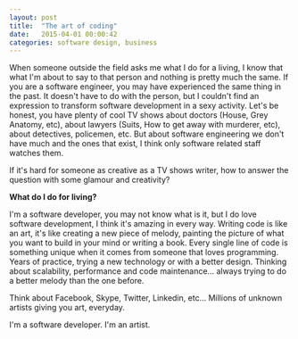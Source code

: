 ```yaml
---
layout: post
title:  "The art of coding"
date:   2015-04-01 00:00:42
categories: software design, business
---
```

When someone outside the field asks me what I do for a living, I know that what I'm about to say to that person and  nothing is pretty much the same. If you are a software engineer, you may have experienced the same thing in the past. It doesn't have to do with the person, but I couldn't find an expression to transform software development in a sexy activity. Let's be honest, you have plenty of cool TV shows about doctors (House, Grey Anatomy, etc), about lawyers (Suits, How to get away with murderer, etc), about detectives, policemen, etc. But about software engineering we don't have much and the ones that exist, I think only software related staff watches them.

If it's hard for someone as creative as a TV shows writer, how to answer the question with some glamour and creativity?

<b>What do I do for living?</b>

I'm a software developer, you may not know what is it, but I do love software development, I think it's amazing in every way. Writing code is like an art, it's like creating a new piece of melody, painting the picture of what you want to build in your mind or writing a book. Every single line of code is something unique when it comes from someone that loves programming. Years of practice, trying a new technology or with a better design. Thinking about scalability, performance and code maintenance... always trying to do a better melody than the one before.

Think about Facebook, Skype, Twitter, Linkedin, etc... Millions of unknown artists giving you art, everyday.

I'm a software developer. I'm an artist. 